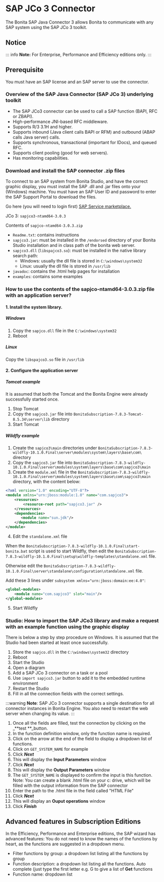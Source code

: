 # SAP JCo 3 Connector

The Bonita SAP Java Connector 3 allows Bonita to communicate with any SAP system using the SAP JCo 3 toolkit.

## Notice

::: info
**Note:** For Enterprise, Performance and Efficiency editions only.
:::

## Prerequisite

You must have an SAP license and an SAP server to use the connector.

### Overview of the SAP Java Connector (SAP JCo 3) underlying toolkit

- The SAP JCo3 connector can be used to call a SAP function (BAPI, RFC or ZBAPI).
- High-performance JNI-based RFC middleware.
- Supports R/3 3.1H and higher. 
- Supports inbound (Java client calls BAPI or RFM) and outbound (ABAP calls Java server) calls. 
- Supports synchronous, transactional (important for IDocs), and queued RFC. 
- Supports client pooling (good for web servers).
- Has monitoring capabilities.

### Download and install the SAP connector .zip files

To connect to an SAP system from Bonita Studio, and have the correct graphic display, you must install the SAP .dll and .jar files onto your (Windows) machine. You must have an SAP User ID and password to enter the SAP Support Portal to download the files.

Go here (you will need to login first) [SAP Service marketplace.](http://service.sap.com/connectors)

JCo 3: `sapjco3-ntamd64-3.0.3`

Contents of `sapjco-ntamd64-3.0.3.zip`

- `Readme.txt`: contains instructions
- `sapjco3.jar`: must be installed in the `/endorsed` directory of your Bonita Studio installation and in class path of the bonita web server.
- `sapjco3.dll` (`libspajco3.so`): must be installed in the native library search path:
  - Windows: usually the dll file is stored in `C:\windows\system32`
  - Linux: usually the dll file is stored in `/usr/lib`
- `javadoc`: contains the .html help pages for installation
- `examples`: contains some examples

### How to use the contents of the sapjco-ntamd64-3.0.3.zip file with an application server?

#### 1. Install the system library.

##### Windows

1. Copy the `sapjco.dll` file in the `C:\windows\system32`
2. Reboot

##### Linux

Copy the `libspajco3.so` file in `/usr/lib`

#### 2. Configure the application server

##### Tomcat example

It is assumed that both the Tomcat and the Bonita Engine were already successfully started once.

1. Stop Tomcat
2. Copy the `sapjco3.jar` file into `BonitaSubscription-7.8.3-Tomcat-8.5.34\server\lib` directory
3. Start Tomcat

##### Wildfly example

1. Create the `sapjco3\main` directories under `BonitaSubscription-7.8.3-wildfly-10.1.0.Final\server\modules\system\layers\base\com\` directory
2. Copy the `sapjco3.jar` file into `BonitaSubscription-7.8.3-wildfly-10.1.0.Final\server\modules\system\layers\base\com\sapjco3\main`
3. Create the `module.xml` file in the `BonitaSubscription-7.8.3-wildfly-10.1.0.Final\server\modules\system\layers\base\com\sapjco3\main` directory, with the content below:

```xml
<?xml version="1.0" encoding="UTF-8"?>
<module xmlns="urn:jboss:module:1.0" name="com.sapjco3">
    <resources>
        <resource-root path="sapjco3.jar" />
    </resources>
    <dependencies>
       <module name="sun.jdk"/>
    </dependencies>
</module>
```

4. Edit the `standalone.xml` file

When the `BonitaSubscription-7.8.3-wildfly-10.1.0.Final\start-bonita.bat` script is used to start Wildfly, then edit the `BonitaSubscription-7.8.3-wildfly-10.1.0.Final\setup\wildfly-templates\standalone.xml` file.

Otherwise edit the `BonitaSubscription-7.8.3-wildfly-10.1.0.Final\server\standalone\configuration\standalone.xml` file.

Add these 3 lines under `subsystem xmlns="urn:jboss:domain:ee:4.0"`:

```xml
<global-modules>      
    <module name="com.sapjco3" slot="main"/>
</global-modules> 
```

5. Start Wildfly

### Studio: How to import the SAP JCo3 library and make a request with an example function using the graphic display

There is below a step by step procedure on Windows. It is assumed that the Studio had been started at least once successfully.

1. Store the `sapjco.dll` in the `C:\windows\system32` directory
2. Reboot
3. Start the Studio
4. Open a diagram
5. Add a SAP JCo 3 connector on a task or a pool
6. Use `import sapjco3.jar` button to add it to the embedded runtime environment
7. Restart the Studio
8. Fill in all the connection fields with the correct settings. 

:::warning
**Note**: SAP JCo 3 connector supports a single destination for all connector instances in Bonita Engine. You also need to restart the web server when changing its value.
:::

1. Once all the fields are filled, test the connection by clicking on the \_**test **\_button.
2. In the function definition window, only the function name is required.
3. Click on the arrow at the end of the field to display a dropdown list of functions.
4. Click on `GET_SYSTEM_NAME` for example
5. Click _**Next**_
6. This will display the **Input Parameters** window
7. Click _**Next**_
8. This will display the **Output Parameters** window
9. The `GET_SYSTEM_NAME` is displayed to confirm the input is this function. Note: You can create a blank .html file on your c: drive, which will be filled with the output information from the SAP connector
10. Enter the path to the .html file in the field called "HTML File"
11. Click _**Next**_
12. This will display an **Ouput operations** window
13. Click _**Finish**_

## Advanced features in Subscription Editions

In the Efficiency, Performance and Enterprise editions, the SAP wizard has advanced features: You do not need to know the names of the functions by heart, as the functions are suggested in a dropdown menu. 

- Filter functions by group: a dropdown list listing all the functions by group
- Function description: a dropdown list listing all the functions. Auto complete (just type the first letter e.g. G to give a list of **Get** functions
- Function name: dropdown list
